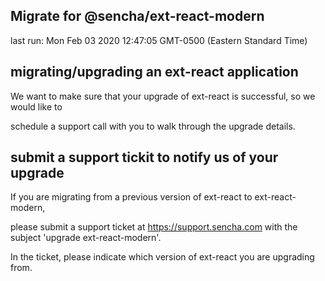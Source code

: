 ## Migrate for @sencha/ext-react-modern

last run: Mon Feb 03 2020 12:47:05 GMT-0500 (Eastern Standard Time)

## migrating/upgrading an ext-react application

We want to make sure that your upgrade of ext-react is successful, so we would like to

schedule a support call with you to walk through the upgrade details.

## submit a support tickit to notify us of your upgrade

If you are migrating from a previous version of ext-react to ext-react-modern,

please submit a support ticket at https://support.sencha.com with the subject 'upgrade ext-react-modern'.

In the ticket, please indicate which version of ext-react you are upgrading from.
